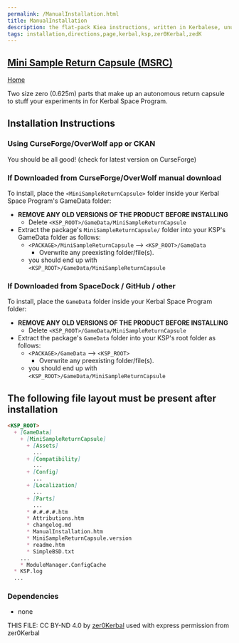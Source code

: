 ```yaml
---
permalink: /ManualInstallation.html
title: ManualInstallation
description: the flat-pack Kiea instructions, written in Kerbalese, unusally present
tags: installation,directions,page,kerbal,ksp,zer0Kerbal,zedK
---
```

<!-- ManualInstallation.md v1.4.4.0
Mini Sample Return Capsule (MSRC)
created: 04 Aug 2021
updated: 27 Jun 2023

TEMPLATE: ManualInstallation.md v1.1.9.1
created: 01 Feb 2022
updated: 26 Apr 2023

based upon work by Lisias -->

## [Mini Sample Return Capsule (MSRC)][mod]

[Home](./index.md)

Two size zero (0.625m) parts that make up an autonomous return capsule to stuff your experiments in for Kerbal Space Program.

## Installation Instructions

### Using CurseForge/OverWolf app or CKAN

You should be all good! (check for latest version on CurseForge)

### If Downloaded from CurseForge/OverWolf manual download

To install, place the `<MiniSampleReturnCapsule>` folder inside your Kerbal Space Program's GameData folder:

* **REMOVE ANY OLD VERSIONS OF THE PRODUCT BEFORE INSTALLING**
  * Delete `<KSP_ROOT>/GameData/MiniSampleReturnCapsule`
* Extract the package's `MiniSampleReturnCapsule/` folder into your KSP's GameData folder as follows:
  * `<PACKAGE>/MiniSampleReturnCapsule` --> `<KSP_ROOT>/GameData`
    * Overwrite any preexisting folder/file(s).
  * you should end up with `<KSP_ROOT>/GameData/MiniSampleReturnCapsule`

### If Downloaded from SpaceDock / GitHub / other

To install, place the `GameData` folder inside your Kerbal Space Program folder:

* **REMOVE ANY OLD VERSIONS OF THE PRODUCT BEFORE INSTALLING**
  * Delete `<KSP_ROOT>/GameData/MiniSampleReturnCapsule`
* Extract the package's `GameData` folder into your KSP's root folder as follows:
  * `<PACKAGE>/GameData` --> `<KSP_ROOT>`
    * Overwrite any preexisting folder/file(s).
  * you should end up with `<KSP_ROOT>/GameData/MiniSampleReturnCapsule`

## The following file layout must be present after installation

```markdown
<KSP_ROOT>
  + [GameData]
    + [MiniSampleReturnCapsule]
      + [Assets]
        ...
      + [Compatibility]
        ...
      + [Config]
        ...
      + [Localization]
        ...
      + [Parts]
        ...
      * #.#.#.#.htm
      * Attributions.htm
      * changelog.md
      * ManualInstallation.htm
      * MiniSampleReturnCapsule.version
      * readme.htm
      * SimpleBSD.txt
    ...
    * ModuleManager.ConfigCache
  * KSP.log
  ...
```

### Dependencies

* none

THIS FILE: CC BY-ND 4.0 by [zer0Kerbal](https://github.com/zer0Kerbal)
  used with express permission from zer0Kerbal

[mod]: https://www.curseforge.com/kerbal/ksp-mods/MiniSampleReturnCapsule "Mini Sample Return Capsule (MSRC)"